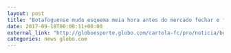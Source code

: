 ```yaml
---
layout: post
title: "Botafoguense muda esquema meia hora antes do mercado fechar e fatura PRO #23"
date: 2017-09-18T00:00:11+00:00
external_link: "http://globoesporte.globo.com/cartola-fc/pro/noticia/botafoguense-muda-esquema-meia-hora-antes-do-mercado-fechar-e-fatura-pro-23.ghtml"
categories: news globo.com
---
```

